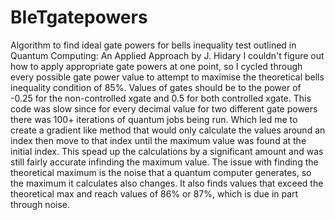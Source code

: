 # BIeTgatepowers
Algorithm to find ideal gate powers for bells inequality test outlined in Quantum Computing: An Applied Approach by J. Hidary
I couldn't figure out how to apply appropriate gate powers at one point, so I cycled through every possible gate power value 
to attempt to maximise the theoretical bells inequality condition of 85%. Values of gates should be to the power of -0.25 for the non-controlled
xgate and 0.5 for both controlled xgate.
This code was slow since for every decimal value for two different gate powers there was 100+ iterations of quantum jobs being run. 
Which led me to create a gradient like method that would only calculate the values around an index then move to that index until the maximum
value was found at the initial index. This spead up the calculations by a significant amount and was still fairly accurate infinding the maximum
value.
The issue with finding the theoretical maximum is the noise that a quantum computer generates, so the maximum it calculates also changes. 
It also finds values that exceed the theoretical max and reach values of 86% or 87%, which is due in part through noise.
